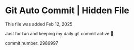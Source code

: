 # Git Auto Commit | Hidden File

This file was added Feb 12, 2025

Just for fun and keeping my daily git commit active 🤪

commit number: 2986997
